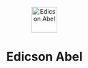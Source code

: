 <p align="center">
  <a href="https://edicsonabel.com">
    <img alt="Edicson Abel" src="https://www.gatsbyjs.com/Gatsby-Monogram.svg" width="60" />
  </a>
</p>
<h1 align="center">
    Edicson Abel
</h1>
